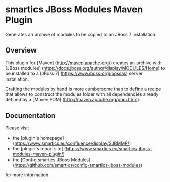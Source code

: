 smartics JBoss Modules Maven Plugin
===================================

Generates an archive of modules to be copied to an JBoss 7 installation.

## Overview

This plugin for [Maven] (http://maven.apache.org/) creates an archive with [JBoss modules] (https://docs.jboss.org/author/display/MODULES/Home) to be installed to a [JBoss 7] (https://www.jboss.org/jbossas) server installation.

Crafting the modules by hand is more cumbersome than to define a recipe that allows to construct the modules folder with all dependencies already defined by a [Maven POM] (http://maven.apache.org/pom.html).

## Documentation

Please visit

  * the [plugin's homepage] (https://www.smartics.eu/confluence/display/SJBMMP/)
  * the [plugin's report site] (https://www.smartics.eu/smartics-jboss-modules-maven-plugin/)
  * the [Config smartics JBoss Modules] (https://github.com/smartics/config-smartics-jboss-modules)

for more information.





